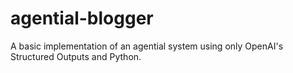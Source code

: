 # agential-blogger
A basic implementation of an agential system using only OpenAI's Structured Outputs and Python.
